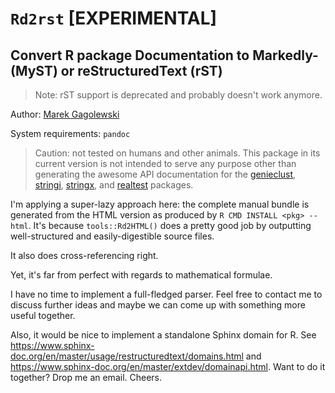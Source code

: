 # `Rd2rst` [EXPERIMENTAL]
## Convert R package Documentation to Markedly- (MyST) or reStructuredText (rST)

> Note: rST support is deprecated and probably doesn't work anymore.

Author: [Marek Gagolewski](https://www.gagolewski.com)

System requirements: `pandoc`

> Caution: not tested on humans and other animals.
This package in its current version is not intended to serve any
purpose other than generating the awesome API documentation
for the
[genieclust](https://genieclust.gagolewski.com),
[stringi](https://stringi.gagolewski.com),
[stringx](https://stringx.gagolewski.com),
and [realtest](https://realtest.gagolewski.com)
packages.


I'm applying a super-lazy approach here: the complete manual bundle
is generated from the HTML version as produced by `R CMD INSTALL <pkg> --html`.
It's because `tools::Rd2HTML()` does a pretty good job
by outputting well-structured and easily-digestible source files.

It also does cross-referencing right.

Yet, it's far from perfect with regards to mathematical formulae.

I have no time to implement a full-fledged parser.
Feel free to contact me to discuss further ideas and maybe
we can come up with something more useful together.

Also, it would be nice to implement a standalone Sphinx domain for R.
See https://www.sphinx-doc.org/en/master/usage/restructuredtext/domains.html
and https://www.sphinx-doc.org/en/master/extdev/domainapi.html.
Want to do it together? Drop me an email. Cheers.
